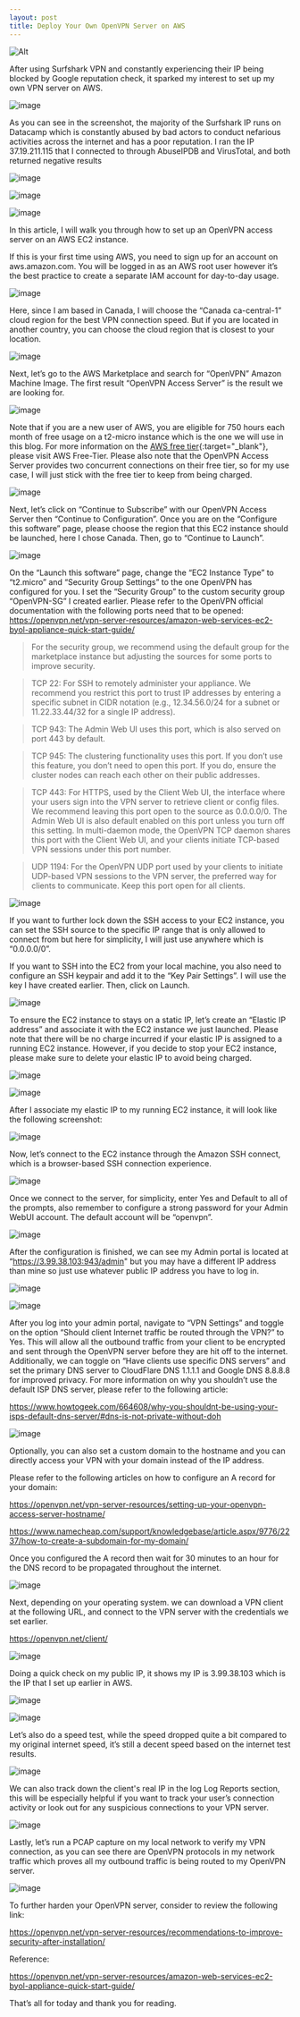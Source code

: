 ```yaml
---
layout: post
title: Deploy Your Own OpenVPN Server on AWS
---
```

![Alt](https://bohansec.com/assets/vpn-blog/1.jpg)

After using Surfshark VPN and constantly experiencing their IP being blocked by Google reputation check, it sparked my interest to set up my own VPN server on AWS.

![image](https://bohansec.com/assets/vpn-blog/2.png "image")

As you can see in the screenshot, the majority of the Surfshark IP runs on Datacamp which is constantly abused by bad actors to conduct nefarious activities across the internet and has a poor reputation. I ran the IP 37.19.211.115 that I connected to through AbuseIPDB and VirusTotal, and both returned negative results

![image](https://bohansec.com/assets/vpn-blog/5.png "image")

![image](https://bohansec.com/assets/vpn-blog/3.png "image")

![image](https://bohansec.com/assets/vpn-blog/4.png "image")

In this article, I will walk you through how to set up an OpenVPN access server on an AWS EC2 instance. 

If this is your first time using AWS, you need to sign up for an account on aws.amazon.com. You will be logged in as an AWS root user however it’s the best practice to create a separate IAM account for day-to-day usage. 

![image](https://bohansec.com/assets/vpn-blog/6.png "image")

Here, since I am based in Canada, I will choose the “Canada ca-central-1” cloud region for the best VPN connection speed. But if you are located in another country, you can choose the cloud region that is closest to your location. 

![image](https://bohansec.com/assets/vpn-blog/7.png "image")

Next, let’s go to the AWS Marketplace and search for “OpenVPN” Amazon Machine Image. The first result “OpenVPN Access Server” is the result we are looking for. 

![image](https://bohansec.com/assets/vpn-blog/8.png "image")

Note that if you are a new user of AWS, you are eligible for 750 hours each month of free usage on a t2-micro instance which is the one we will use in this blog. For more information on the [AWS free tier](https://aws.amazon.com/free/?all-free-tier.sort-by=item.additionalFields.SortRank&all-free-tier.sort-order=asc&awsf.Free%20Tier%20Types=*all&awsf.Free%20Tier%20Categories=*all){:target="_blank"}, please visit AWS Free-Tier. Please also note that the OpenVPN Access Server provides two concurrent connections on their free tier, so for my use case, I will just stick with the free tier to keep from being charged. 

![image](https://bohansec.com/assets/vpn-blog/9.png "image")

Next, let’s click on “Continue to Subscribe” with our OpenVPN Access Server then “Continue to Configuration”. Once you are on the “Configure this software” page, please choose the region that this EC2 instance should be launched, here I chose Canada. Then, go to “Continue to Launch”. 

![image](https://bohansec.com/assets/vpn-blog/10.png "image")

On the “Launch this software” page, change the “EC2 Instance Type” to “t2.micro” and “Security Group Settings” to the one OpenVPN has configured for you. I set the “Security Group” to the custom security group “OpenVPN-SG” I created earlier. Please refer to the OpenVPN official documentation with the following ports need that to be opened: https://openvpn.net/vpn-server-resources/amazon-web-services-ec2-byol-appliance-quick-start-guide/

> For the security group, we recommend using the default group for the marketplace instance but adjusting the sources for some ports to improve security. 

> TCP 22: For SSH to remotely administer your appliance. We recommend you restrict this port to trust IP addresses by entering a specific subnet in CIDR notation (e.g., 12.34.56.0/24 for a subnet or 11.22.33.44/32 for a single IP address).

> TCP 943: The Admin Web UI uses this port, which is also served on port 443 by default.

> TCP 945: The clustering functionality uses this port. If you don’t use this feature, you don’t need to open this port. If you do, ensure the cluster nodes can reach each other on their public addresses.

> TCP 443: For HTTPS, used by the Client Web UI, the interface where your users sign into the VPN server to retrieve client or config files. We recommend leaving this port open to the source as 0.0.0.0/0. The Admin Web UI is also default enabled on this port unless you turn off this setting. In multi-daemon mode, the OpenVPN TCP daemon shares this port with the Client Web UI, and your clients initiate TCP-based VPN sessions under this port number.

> UDP 1194: For the OpenVPN UDP port used by your clients to initiate UDP-based VPN sessions to the VPN server, the preferred way for clients to communicate. Keep this port open for all clients.

![image](https://bohansec.com/assets/vpn-blog/11.png "image")

If you want to further lock down the SSH access to your EC2 instance, you can set the SSH source to the specific IP range that is only allowed to connect from but here for simplicity, I will just use anywhere which is “0.0.0.0/0”.

If you want to SSH into the EC2 from your local machine, you also need to configure an SSH keypair and add it to the “Key Pair Settings”. I will use the key I have created earlier. Then, click on Launch. 

![image](https://bohansec.com/assets/vpn-blog/12.png "image")

To ensure the EC2 instance to stays on a static IP, let’s create an “Elastic IP address” and associate it with the EC2 instance we just launched. Please note that there will be no charge incurred if your elastic IP is assigned to a running EC2 instance. However, if you decide to stop your EC2 instance, please make sure to delete your elastic IP to avoid being charged. 

![image](https://bohansec.com/assets/vpn-blog/13.png "image")

![image](https://bohansec.com/assets/vpn-blog/14.png "image")

After I associate my elastic IP to my running EC2 instance, it will look like the following screenshot:

![image](https://bohansec.com/assets/vpn-blog/15.png "image")

Now, let’s connect to the EC2 instance through the Amazon SSH connect, which is a browser-based SSH connection experience. 

![image](https://bohansec.com/assets/vpn-blog/16.png "image")

Once we connect to the server, for simplicity, enter Yes and Default to all of the prompts, also remember to configure a strong password for your Admin WebUI account. The default account will be “openvpn”.

![image](https://bohansec.com/assets/vpn-blog/17.png "image")

After the configuration is finished, we can see my Admin portal is located at “https://3.99.38.103:943/admin" but you may have a different IP address than mine so just use whatever public IP address you have to log in. 

![image](https://bohansec.com/assets/vpn-blog/18.png "image")

![image](https://bohansec.com/assets/vpn-blog/19.png "image")

After you log into your admin portal, navigate to “VPN Settings” and toggle on the option “Should client Internet traffic be routed through the VPN?” to Yes. This will allow all the outbound traffic from your client to be encrypted and sent through the OpenVPN server before they are hit off to the internet. Additionally, we can toggle on “Have clients use specific DNS servers” and set the primary DNS server to CloudFlare DNS 1.1.1.1 and Google DNS 8.8.8.8 for improved privacy. For more information on why you shouldn’t use the default ISP DNS server, please refer to the following article:

https://www.howtogeek.com/664608/why-you-shouldnt-be-using-your-isps-default-dns-server/#dns-is-not-private-without-doh

![image](https://bohansec.com/assets/vpn-blog/20.png "image")

Optionally, you can also set a custom domain to the hostname and you can directly access your VPN with your domain instead of the IP address. 

Please refer to the following articles on how to configure an A record for your domain: 

https://openvpn.net/vpn-server-resources/setting-up-your-openvpn-access-server-hostname/

https://www.namecheap.com/support/knowledgebase/article.aspx/9776/2237/how-to-create-a-subdomain-for-my-domain/

Once you configured the A record then wait for 30 minutes to an hour for the DNS record to be propagated throughout the internet. 

![image](https://bohansec.com/assets/vpn-blog/21.png "image")

Next, depending on your operating system. we can download a VPN client at the following URL, and connect to the VPN server with the credentials we set earlier. 

https://openvpn.net/client/

![image](https://bohansec.com/assets/vpn-blog/22.png "image")

Doing a quick check on my public IP, it shows my IP is 3.99.38.103 which is the IP that I set up earlier in AWS. 

![image](https://bohansec.com/assets/vpn-blog/23.png "image")

![image](https://bohansec.com/assets/vpn-blog/24.png "image")

Let’s also do a speed test, while the speed dropped quite a bit compared to my original internet speed, it’s still a decent speed based on the internet test results.  

![image](https://bohansec.com/assets/vpn-blog/25.png "image")

We can also track down the client's real IP in the log Log Reports section, this will be especially helpful if you want to track your user’s connection activity or look out for any suspicious connections to your VPN server. 

![image](https://bohansec.com/assets/vpn-blog/26.png "image")

Lastly, let’s run a PCAP capture on my local network to verify my VPN connection, as you can see there are OpenVPN protocols in my network traffic which proves all my outbound traffic is being routed to my OpenVPN server. 

![image](https://bohansec.com/assets/vpn-blog/27.png "image")

To further harden your OpenVPN server, consider to review the following link:

https://openvpn.net/vpn-server-resources/recommendations-to-improve-security-after-installation/

Reference:

https://openvpn.net/vpn-server-resources/amazon-web-services-ec2-byol-appliance-quick-start-guide/

That’s all for today and thank you for reading. 




